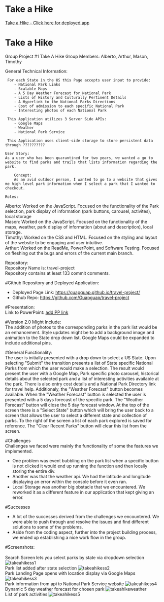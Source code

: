 # Take a Hike

<a href="https://guapguap.github.io/travel-project/">Take a Hike - Click here for deployed app</a>

# Take a Hike

Group Project #1 Take A Hike
Group Members: Alberto, Arthur, Mason, Timothy

General Technical Information:

     For each State in the US this Page accepts user input to provide:
        - National Park Links
        - Scalable Maps
        - A 5 Day Weather Forecast for National Park
        - Lists of History and Culturally Pertinent Details
        - A Hyperlink to the National Parks Directions
        - Cost of admission to each specific National Park
        - Interesting photos of each National Park

     This Application utilizes 3 Server Side APIs:
        - Google Maps
        - Weather
        - National Park Service

     This Application uses client-side storage to store persistent data through ??????????

    User Story:
    As a user who has been quarantined for two years, we wanted a go to website to find parks and trails that lists information regarding the park.

    	Concept:
    	As an avid outdoor person, I wanted to go to a website that gives me high level park information when I select a park that I wanted to checkout.

    Roles:

Alberto: Worked on the JavaScript. Focused on the functionality of the Park selection, park display of information (park buttons, carousel, activites), local storage
<br>
Mason: Worked on the JavaScript. Focused on the functionality of the maps, weather, park display of information (about and description), local storage.
<br>
Timothy: Worked on the CSS and HTML. Focused on the styling and layout of the website to be engaging and user intuitive.
<br>
Arthur: Worked on the ReadMe, PowerPoint, and Software Testing. Focused on fleshing out the bugs and errors of the current main branch.

Repository:
<br>
Repository Name is: travel-project
<br>
Repository contains at least 133 commit comments.

#Github Repository and Deployed Application:
<br>

- Deployed Page Link: https://guapguap.github.io/travel-project/
  <br>
- Github Repo: https://github.com/Guapguap/travel-project

#Presentation:
<br>
Link to PowerPoint: [add PP link](https://onedrive.live.com/edit.aspx?resid=DE955333573C7D02!115&ithint=file%2cpptx&wdOrigin=OFFICECOM-WEB.START.MRU)

#Version 2.0 Might Include:
<br>
The addition of photos to the corresponding parks in the park list would be an enhancement. Style updates might be to add a background image and animation to the State drop down list. Google Maps could be expanded to include additional pins.

#General Functionality:
<br>
The user is initially presented with a drop down to select a US State. Upon selecting "Submit" the transition presents a list of State specific National Parks
from which the user would make a selection. The result would present the user with a Google Map, Park specific photo carousel, historical details about the
selected park and a list of interesting activities available at the park. There is also entry cost details and a National Park Directory link for travel help.
Additionaly, the "Weather Forecast" button becomes available. When the "Weather Forecast" button is selected the user is presented with a 5 days forecast of
the specific park. The "Weather Forecast" button will close the 5 day forecast window. At the top of the screen there is a "Select State" button which will
bring the user back to a screen that allows the user to select a different state and collection of parks. To the right of the screen a list of each park
explored is saved for reference. The "Clear Recent Parks" button will clear this list from the screen.

#Challenges
<br>
Challenges we faced were mainly the functionality of some the features we implemented.
<br>

- One problem was event bubbling on the park list when a specific button is not clicked it would end up running the function and then locally storing the entire div.
  <br>
- Another was that the weather api. We had the latitude and longitude displaying an error within the console before it even ran.
  <br>
- Local Storage was another big obstacle that we encountered. We reworked it as a different feature in our application that kept giving an error.

#Successes
<br>

- A lot of the successes derived from the challenges we encountered. We were able to push through and resolve the issues and find different solutions to some of the problems.
  <br>
- Aside from the coding aspect, further into the project building process, we ended up establishing a nice work flow in the group.

#Screenshots:
<br><br>
Search Screen lets you select parks by state via dropdown selection
![takeahikess1](https://user-images.githubusercontent.com/35643709/169659263-671fcec7-b577-4438-bb5b-2805b2caf071.JPG)
<br>
Park list added after state selection
![takeahikess2](https://user-images.githubusercontent.com/35643709/169659279-c0650f1f-2e0b-4a50-a5d6-d7dfc184ca76.jpg)
<br>
Park Landing Page opens with location display via Google Maps
![takeahikess3](https://user-images.githubusercontent.com/35643709/169659294-60073449-95da-476f-b015-b0bca430b7e7.JPG)
<br>
Park information from api to National Park Service website
![takeahikess4](https://user-images.githubusercontent.com/35643709/169659300-5555fd9a-bfb2-4208-aa31-93d08ee1b305.jpg)
<br>
Dynamic 5 day weather forecast for chosen park
![takeahikeweather](https://user-images.githubusercontent.com/35643709/169659740-1b89ae8c-333f-4a18-80d2-4fe4f970a17b.JPG)
<br>
List of park activities
![takeahikess5](https://user-images.githubusercontent.com/35643709/169659312-7aeb2805-f963-4318-b62b-6c709cbdbbe3.JPG)
